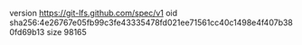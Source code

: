 version https://git-lfs.github.com/spec/v1
oid sha256:4e26767e05fb99c3fe43335478fd021ee71561cc40c1498e4f407b380fd69b13
size 98165
